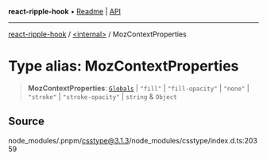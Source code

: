**react-ripple-hook** • [Readme](../../README.md) \| [API](../../globals.md)

***

[react-ripple-hook](../../README.md) / [\<internal\>](../README.md) / MozContextProperties

# Type alias: MozContextProperties

> **MozContextProperties**: [`Globals`](Globals.md) \| `"fill"` \| `"fill-opacity"` \| `"none"` \| `"stroke"` \| `"stroke-opacity"` \| `string` & `Object`

## Source

node\_modules/.pnpm/csstype@3.1.3/node\_modules/csstype/index.d.ts:20359
